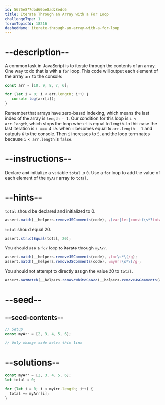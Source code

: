 ```yaml
---
id: 5675e877dbd60be8ad28edc6
title: Iterate Through an Array with a For Loop
challengeType: 1
forumTopicId: 18216
dashedName: iterate-through-an-array-with-a-for-loop
---
```


# --description--

A common task in JavaScript is to iterate through the contents of an array. One way to do that is with a `for` loop. This code will output each element of the array `arr` to the console:

```js
const arr = [10, 9, 8, 7, 6];

for (let i = 0; i < arr.length; i++) {
   console.log(arr[i]);
}
```

Remember that arrays have zero-based indexing, which means the last index of the array is `length - 1`. Our condition for this loop is `i < arr.length`, which stops the loop when `i` is equal to `length`. In this case the last iteration is `i === 4` i.e. when `i` becomes equal to `arr.length - 1` and outputs `6` to the console. Then `i` increases to `5`, and the loop terminates because `i < arr.length` is `false`.

# --instructions--

Declare and initialize a variable `total` to `0`. Use a `for` loop to add the value of each element of the `myArr` array to `total`.

# --hints--

`total` should be declared and initialized to 0.

```js
assert.match(__helpers.removeJSComments(code), /(var|let|const)\s*?total\s*=\s*0.*?;?/);
```

`total` should equal 20.

```js
assert.strictEqual(total, 20);
```

You should use a `for` loop to iterate through `myArr`.

```js
assert.match(__helpers.removeJSComments(code), /for\s*\(/g);
assert.match(__helpers.removeJSComments(code), /myArr\s*\[/g);
```

You should not attempt to directly assign the value 20 to `total`.

```js
assert.notMatch(__helpers.removeWhiteSpace(__helpers.removeJSComments(code)), /total[=+-]0*[1-9]+/gm);
```

# --seed--

## --seed-contents--

```js
// Setup
const myArr = [2, 3, 4, 5, 6];

// Only change code below this line

```

# --solutions--

```js
const myArr = [2, 3, 4, 5, 6];
let total = 0;

for (let i = 0; i < myArr.length; i++) {
  total += myArr[i];
}
```
